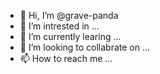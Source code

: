 - 👋 Hi, I’m @grave-panda
- 👀 I’m intrested in ...
- 🌱 I’m currently learing ...
- 💞️ I’m looking to collabrate on ...
- 📫 How to reach me ...

<!---
grave-panda/grave-panda is a ✨ special ✨ repository because its `README.md` (this file) appears on your GitHub profile.
You can click the Preview link to take a look at your changes.
--->
